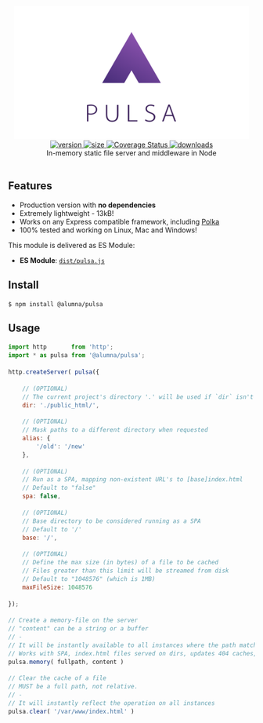 <div align="center">
	<img src="https://github.com/alumna/pulsa/raw/master/pulsa.svg?sanitize=true" alt="pulsa" width="480" height="270" />
</div>

<div align="center">
	<a href="https://npmjs.org/package/@alumna/pulsa">
		<img src="https://badgen.now.sh/npm/v/@alumna/pulsa" alt="version" />
	</a>
	<a href="https://npmjs.org/package/@alumna/pulsa">
		<img src="https://badgen.net/bundlephobia/min/@alumna/pulsa" alt="size" />
	</a>
	<a href='https://coveralls.io/github/alumna/pulsa?branch=master'>
		<img src='https://coveralls.io/repos/github/alumna/pulsa/badge.svg?branch=master' alt='Coverage Status' />
	</a>
	<a href="https://npmjs.org/package/@alumna/pulsa">
		<img src="https://badgen.now.sh/npm/dm/@alumna/pulsa" alt="downloads" />
	</a>
</div>

<div align="center">In-memory static file server and middleware in Node</div>

<br/>

## Features

* Production version with **no dependencies**
* Extremely lightweight - 13kB!
* Works on any Express compatible framework, including [Polka](https://github.com/lukeed/polka)
* 100% tested and working on Linux, Mac and Windows!

This module is delivered as ES Module:

* **ES Module**: [`dist/pulsa.js`](https://unpkg.com/@alumna/pulsa/dist/pulsa.js)



## Install

```
$ npm install @alumna/pulsa
```


## Usage

```js
import http       from 'http';
import * as pulsa from '@alumna/pulsa';

http.createServer( pulsa({

	// (OPTIONAL)
	// The current project's directory '.' will be used if `dir` isn't passed
	dir: './public_html/',

	// (OPTIONAL)
	// Mask paths to a different directory when requested
	alias: {
		'/old': '/new'
	},

	// (OPTIONAL)
	// Run as a SPA, mapping non-existent URL's to [base]index.html
	// Default to "false"
	spa: false,

	// (OPTIONAL)
	// Base directory to be considered running as a SPA
	// Default to '/'
	base: '/',

	// (OPTIONAL)
	// Define the max size (in bytes) of a file to be cached
	// Files greater than this limit will be streamed from disk
	// Default to "1048576" (which is 1MB)
	maxFileSize: 1048576
	
});

// Create a memory-file on the server
// "content" can be a string or a buffer
// -
// It will be instantly available to all instances where the path matches
// Works with SPA, index.html files served on dirs, updates 404 caches, etc
pulsa.memory( fullpath, content )

// Clear the cache of a file
// MUST be a full path, not relative.
// -
// It will instantly reflect the operation on all instances
pulsa.clear( '/var/www/index.html' )
```
